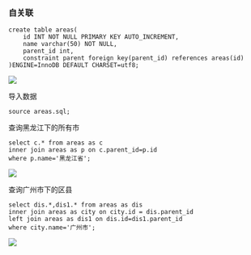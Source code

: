 ### 自关联

```
create table areas(
	id INT NOT NULL PRIMARY KEY AUTO_INCREMENT,
	name varchar(50) NOT NULL,
	parent_id int,
	constraint parent foreign key(parent_id) references areas(id)
)ENGINE=InnoDB DEFAULT CHARSET=utf8;
```

![](https://tva1.sinaimg.cn/large/00831rSTly1gdenyniv8uj31z207aabb.jpg)

导入数据

```
source areas.sql;
```

查询黑龙江下的所有市

```
select c.* from areas as c
inner join areas as p on c.parent_id=p.id
where p.name='黑龙江省';
```

![](https://tva1.sinaimg.cn/large/00831rSTly1gdep4bemcbj31ya0jsad4.jpg)

查询广州市下的区县

```
select dis.*,dis1.* from areas as dis
inner join areas as city on city.id = dis.parent_id
left join areas as dis1 on dis.id=dis1.parent_id
where city.name='广州市';
```

![](https://tva1.sinaimg.cn/large/00831rSTly1gdepswo18ej31z20kagp7.jpg)